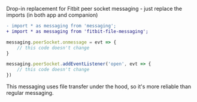 Drop-in replacement for Fitbit peer socket messaging - just replace the imports (in both app and companion)
```diff
- import * as messaging from 'messaging';
+ import * as messaging from 'fitbit-file-messaging';
```

```js
messaging.peerSocket.onmessage = evt => {
    // this code doesn't change
}
```
```js
messaging.peerSocket.addEventListener('open', evt => {
    // this code doesn't change
})
```

This messaging uses file transfer under the hood, so it's more reliable than regular messaging.